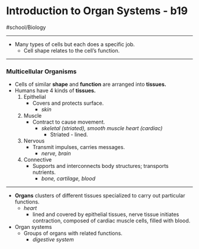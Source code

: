 # Introduction to Organ Systems - b19
#school/Biology
- - - -
* Many types of cells but each does a specific job.
	* Cell shape relates to the cell’s function.
- - - -
### Multicellular Organisms
* Cells of similar **shape** and **function** are arranged into **tissues.**
* Humans have 4 kinds of **tissues.**
	1. Epithelial
		* Covers and protects surface. 
			* _skin_
	2. Muscle
		* Contract to cause movement.
			* _skeletal (striated), smooth muscle heart (cardiac)_
				* Striated - lined.
	3. Nervous
		* Transmit impulses, carries messages.
			* _nerve, brain_	
	4. Connective
		* Supports and interconnects body structures; transports nutrients.
			* _bone, cartilage, blood_
- - - -
* **Organs** clusters of different tissues specialized to carry out particular functions.
	* _heart_
		* lined and covered by epithelial tissues, nerve tissue initiates contraction, composed of cardiac muscle cells, filled with blood.
* Organ systems
	* Groups of organs with related functions.
		* _digestive system_
